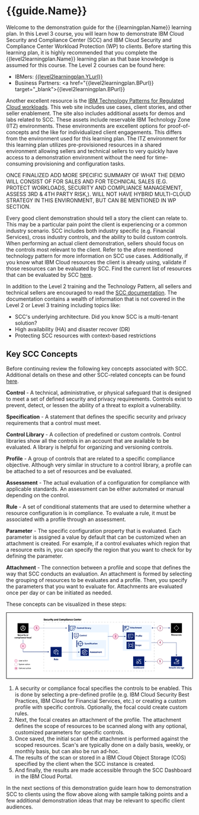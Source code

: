 # {{guide.Name}}


<!-- The Security and Compliance Suite is a suite of solutions addressing security and compliance in a unified experience. Included in the SCC Suite, IBM Cloud Security and Compliance Center Workload Protection offers functionality to protect workloads (CWPP), get deep cloud and container visibility, posture management (CSPM, compliance, benchmarks, CIEM), vulnerability scanning, forensics, and threat detection. -->

Welcome to the demonstration guide for the {{learningplan.Name}} learning plan. In this Level 3 course, you will learn how to demonstrate IBM Cloud Security and Compliance Center (SCC) and IBM Cloud Security and Compliance Center Workload Protection (WP) to clients. Before starting this learning plan, it is highly recommended that you complete the {{level2learningplan.Name}} learning plan as that base knowledge is assumed for this course. The Level 2 courses can be found here:

- IBMers: <a href="{{level2learningplan.YLurl}}" target="_blank">{{level2learningplan.YLurl}}</a>
- Business Partners: <a href="{{level2learningplan.BPurl}} target="_blank">{{level2learningplan.BPurl}}</a>

Another excellent resource is the <a href="https://pages.github.ibm.com/IBM-Cloud-Satellite-and-PaaS-Community/technology-pattern-scc/" target="_blank">IBM Technology Patterns for Regulated Cloud workloads</a>. This web site includes use cases, client stories, and other seller enablement. The site also includes additional assets for demos and labs related to SCC. These assets include reservable IBM Technology Zone (ITZ) environments. These environments are excellent options for proof-of-concepts and the like for individualized client engagements. This differs from the environment used for this learning plan. The ITZ environment for this learning plan utilizes pre-provisioned resources in a shared environment allowing sellers and technical sellers to very quickly have access to a demonstration environment without the need for time-consuming provisioning and configuration tasks.

ONCE FINALIZED ADD MORE SPECIFIC SUMMARY OF WHAT THE DEMO WILL CONSIST OF FOR SALES AND FOR TECHNICAL SALES (E.G. PROTECT WORKLOADS, SECURITY AND COMPLIANCE MANAGEMENT, ASSESS 3RD & 4TH PARTY RISK,). WILL NOT HAVE  HYBRID MULTI-CLOUD STRATEGY IN THIS ENVIRONMENT, BUT CAN BE MENTIONED IN WP SECTION.

Every good client demonstration should tell a story the client can relate to. This may be a particular pain point the client is experiencing or a common industry scenario. SCC includes both industry specific (e.g. Financial Services), cross industry controls, and the ability to build custom controls. When performing an actual client demonstration, sellers should focus on the controls most relevant to the client. Refer to the afore mentioned technology pattern for more information on SCC use cases. Additionally, if you know what IBM Cloud resources the client is already using, validate if those resources can be evaluated by SCC. Find the current list of resources that can be evaluated by SCC <a href="https://cloud.ibm.com/docs/security-compliance?topic=security-compliance-scannable-components&interface=ui" target="_blank">here</a>.

In addition to the Level 2 training and the Technology Pattern, all sellers and technical sellers are encouraged to read the <a href="https://cloud.ibm.com/docs/security-compliance?topic=security-compliance-getting-started&interface=ui" target="_blank">SCC documentation</a>. The documentation contains a wealth of information that is not covered in the Level 2 or Level 3 training including topics like:

  - SCC's underlying architecture. Did you know SCC is a multi-tenant solution?
  - High availability (HA) and disaster recover (DR)
  - Protecting SCC resources with context-based restrictions

## Key SCC Concepts
Before continuing review the following key concepts associated with SCC. Additional details on these and other SCC-related concepts can be found <a href="https://cloud.ibm.com/docs/security-compliance?topic=security-compliance-posture-management" target="_blank">here</a>.

**Control** - A technical, administrative, or physical safeguard that is designed to meet a set of defined security and privacy requirements. Controls exist to prevent, detect, or lessen the ability of a threat to exploit a vulnerability.

**Specification** - A statement that defines the specific security and privacy requirements that a control must meet.

**Control Library** - A collection of predefined or custom controls. Control libraries show all the controls in an account that are available to be evaluated. A library is helpful for organizing and versioning controls. 

**Profile** - A group of controls that are related to a specific compliance objective. Although very similar in structure to a control library, a profile can be attached to a set of resources and be evaluated. 

**Assessment** - The actual evaluation of a configuration for compliance with applicable standards. An assessment can be either automated or manual depending on the control. 

**Rule** - A set of conditional statements that are used to determine whether a resource configuration is in compliance. To evaluate a rule, it must be associated with a profile through an assessment.

**Parameter** - The specific configuration property that is evaluated. Each parameter is assigned a value by default that can be customized when an attachment is created. For example, if a control evaluates which region that a resource exits in, you can specify the region that you want to check for by defining the parameter.

**Attachment** - The connection between a profile and scope that defines the way that SCC conducts an evaluation. An attachment is formed by selecting the grouping of resources to be evaluates and a profile. Then, you specify the parameters that you want to evaluate for. Attachments are evaluated once per day or can be initiated as needed.

These concepts can be visualized in these steps:

![](_attachments/SCC-flow-1.png)

1. A security or compliance focal specifies the controls to be enabled.  This is done by selecting a pre-defined profile (e.g. IBM Cloud Security Best Practices, IBM Cloud for Financial Services, etc.) or creating a custom profile with specific controls. Optionally, the focal could create custom rules.
2. Next, the focal creates an attachment of the profile. The attachment defines the scope of resources to be scanned along with any optional, customized parameters for specific controls.
3. Once saved, the initial scan of the attachment is performed against the scoped resources. Scan's are typically done on a daily basis, weekly, or monthly basis, but can also be run ad-hoc.
4. The results of the scan or stored in a IBM Cloud Object Storage (COS) specified by the client when the SCC instance is created.
5. And finally, the results are made accessible through the SCC Dashboard in the IBM Cloud Portal.

In the next sections of this demonstration guide learn how to demonstration SCC to clients using the flow above along with sample talking points and a few additional demonstration ideas that may be relevant to specific client audiences.